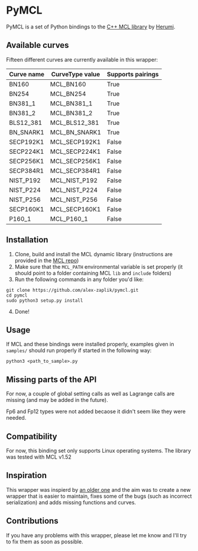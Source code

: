 # PyMCL

PyMCL is a set of Python bindings to the [C++ MCL library](https://github.com/herumi/mcl) by [Herumi](https://github.com/herumi/).

## Available curves

Fifteen different curves are currently available in this wrapper:

Curve name  | CurveType value | Supports pairings |
------------|-----------------|-------------------|
BN160       | MCL_BN160       | True              |
BN254       | MCL_BN254       | True              |
BN381_1     | MCL_BN381_1     | True              |
BN381_2     | MCL_BN381_2     | True              |
BLS12_381   | MCL_BLS12_381   | True              |
BN_SNARK1   | MCL_BN_SNARK1   | True              |
SECP192K1   | MCL_SECP192K1   | False             |
SECP224K1   | MCL_SECP224K1   | False             |
SECP256K1   | MCL_SECP256K1   | False             |
SECP384R1   | MCL_SECP384R1   | False             |
NIST_P192   | MCL_NIST_P192   | False             |
NIST_P224   | MCL_NIST_P224   | False             |
NIST_P256   | MCL_NIST_P256   | False             |
SECP160K1   | MCL_SECP160K1   | False             |
P160_1      | MCL_P160_1      | False             |

## Installation

1.  Clone, build and install the MCL dynamic library (instructions are provided in the [MCL repo](https://github.com/herumi/mcl))
1.  Make sure that the `MCL_PATH` environmental variable is set properly (it should point to a folder containing MCL `lib` and `include` folders)
1.  Run the following commands in any folder you'd like:
```
git clone https://github.com/alex-zaplik/pymcl.git
cd pymcl
sudo python3 setup.py install
```
4.  Done!

## Usage

If MCL and these bindings were installed properly, examples given in `samples/` should run properly if started in the following way:
```
python3 <path_to_sample>.py
```

## Missing parts of the API

For now, a couple of global setting calls as well as Lagrange calls
are missing (and may be added in the future).

Fp6 and Fp12 types were not added becaose it didn't seem like they
were needed.

## Compatibility

For now, this binding set only supports Linux operating systems.
The library was tested with MCL v1.52

## Inspiration

This wrapper was inspierd by [an older one](https://github.com/piotrszyma/mcl-python) and the aim was to create a new wrapper that is easier to maintain, fixes some of the bugs (such as incorrect serialization) and adds missing functions and curves.

## Contributions

If you have any problems with this wrapper, please let me know and
I'll try to fix them as soon as possible.
